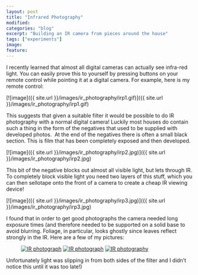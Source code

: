 ```yaml
---
layout: post
title: "Infrared Photography"
modified:
categories: "blog"
excerpt: "Building an IR camera from pieces around the house"
tags: ["experiments"]
image:
feature:
---
```


I recently learned that almost all digital cameras can actually see infra-red light. You can easily prove this to yourself by pressing buttons on your remote control while pointing it at a digital camera. For example, here is my remote control:

[![image]({{ site.url }}/images/ir_photography/irp1.gif)]({{ site.url }}/images/ir_photography/irp1.gif)

This suggests that given a suitable filter it would be possible to do IR photography with a normal digital camera! Luckily most houses do contain such a thing in the form of the negatives that used to be supplied with developed photos.  At the end of the negatives there is often a small black section. This is film that has been completely exposed and then developed.

[![image]({{ site.url }}/images/ir_photography/irp2.jpg)]({{ site.url }}/images/ir_photography/irp2.jpg)

This bit of the negative blocks out almost all visible light, but lets through IR. To completely block visible light you need two layers of this stuff, which you can then sellotape onto the front of a camera to create a cheap IR viewing device!

[![image]({{ site.url }}/images/ir_photography/irp3.jpg)]({{ site.url }}/images/ir_photography/irp3.jpg)

I found that in order to get good photographs the camera needed long exposure times (and therefore needed to be supported on a solid base to avoid blurring. Foliage, in particular, looks ghostly since leaves reflect strongly in the IR. Here are a few of my pictures:

<figure class="third">
  <a href="{{ site.url }}/images/ir_photography/irp4.jpg"><img src="{{ site.url }}/images/ir_photography/irp4.jpg" alt="IR photograph"></a>
  <a href="{{ site.url }}/images/ir_photography/irp5.jpg"><img src="{{ site.url }}/images/ir_photography/irp5.jpg" alt="IR photograph"></a>
  <a href="{{ site.url }}/images/ir_photography/irp6.jpg"><img src="{{ site.url }}/images/ir_photography/irp6.jpg" alt="IR photography"></a>
</figure>

Unfortunately light was slipping in from both sides of the filter and I didn’t notice this until it was too late!)
